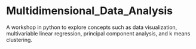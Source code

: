 # Multidimensional_Data_Analysis
A workshop in python to explore concepts such as data visualization, multivariable linear regression, principal component analysis, and k means clustering.
